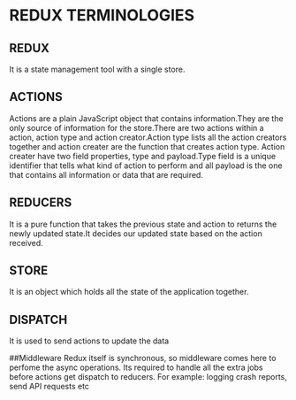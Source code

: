 # REDUX TERMINOLOGIES

## REDUX
It is a state management tool with a single store.

## ACTIONS
Actions are a plain JavaScript object that contains information.They are the only source of information for the store.There are two actions within a action, action type and action creator.Action type lists all the action creators together and action creater are the function that creates action type. Action creater have two field properties, type and payload.Type field is a unique identifier that tells what kind of action to perform and all payload is the one that contains all information or data that are required.


## REDUCERS
It is a pure function that takes the previous state and action to returns the newly updated state.It decides our updated state based on the action received.

## STORE
It is an object which holds all the state of the application together.

## DISPATCH
It is used to send actions to update the data

##Middleware
Redux itself is synchronous, so middleware comes here to perfome the async operations. Its required to handle all the extra jobs before actions get dispatch to reducers.
For example: logging crash reports, send API requests etc

